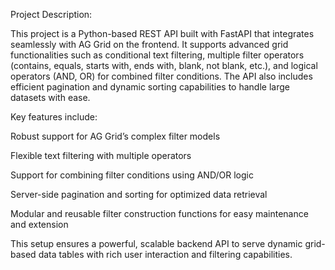 Project Description:

This project is a Python-based REST API built with FastAPI that integrates seamlessly with AG Grid on the frontend. It supports advanced grid functionalities such as conditional text filtering, multiple filter operators (contains, equals, starts with, ends with, blank, not blank, etc.), and logical operators (AND, OR) for combined filter conditions. The API also includes efficient pagination and dynamic sorting capabilities to handle large datasets with ease.

Key features include:

Robust support for AG Grid’s complex filter models

Flexible text filtering with multiple operators

Support for combining filter conditions using AND/OR logic

Server-side pagination and sorting for optimized data retrieval

Modular and reusable filter construction functions for easy maintenance and extension

This setup ensures a powerful, scalable backend API to serve dynamic grid-based data tables with rich user interaction and filtering capabilities.